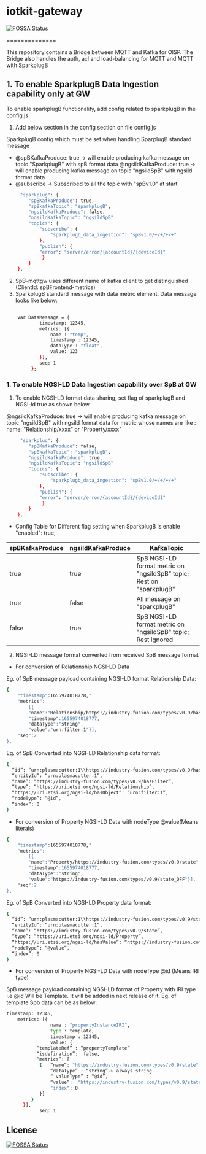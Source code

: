# iotkit-gateway
[![FOSSA Status](https://app.fossa.com/api/projects/git%2Bgithub.com%2FOpen-IoT-Service-Platform%2Foisp-mqtt-gw.svg?type=shield)](https://app.fossa.com/projects/git%2Bgithub.com%2FOpen-IoT-Service-Platform%2Foisp-mqtt-gw?ref=badge_shield)

==============

This repository contains a Bridge between MQTT and Kafka for OISP.
The Bridge also handles the auth, acl and load-balancing for MQTT and MQTT with SparkplugB

## 1. To enable SparkplugB Data Ingestion capability only at GW

 To enable sparkplugB functionality, add config related to sparkplugB in the config.js 

 1. Add below section in the config section on file config.js 

 SparkplugB config which must be set when handling SparplugB standard message

 - @spBKafkaProduce: true -> will enable producing kafka message on topic "SparkplugB" with spB format data 
   @ngsildKafkaProduce: true -> will enable producing kafka message on topic "ngsildSpB" with ngsild format data 
 - @subscribe -> Subscribed to all the topic with "spBv1.0" at start 



``` bash
     "sparkplug": {
        "spBKafkaProduce": true, 
        "spBkafkaTopic": "sparkplugB",
        "ngsildKafkaProduce": false,
        "ngsildKafkaTopic": "ngsildSpB"
        "topics": {
            "subscribe": {
                "sparkplugb_data_ingestion": "spBv1.0/+/+/+/+"
            },
            "publish": {
            "error": "server/error/{accountId}/{deviceId}"
             }
        }
    },
```
  
  2. SpB-mqttgw uses different name of kafka client to get distinguished (ClientId: spBFrontend-metrics) 
  3. SparkplugB standard message with data metric element.
   Data message looks like below:
``` bash
    
    var DataMessage = {
            timestamp: 12345,
            metrics: [{
                name : "temp",
                timestamp : 12345,
                dataType : "float",
                value: 123
            }],
            seq: 1
         };
```

### 1. To enable NGSI-LD Data Ingestion capability over SpB  at GW

1. To enable NGSI-LD format data sharing, set flag of sparkplugB and NGSI-ld true as shown below 

@ngsildKafkaProduce: true -> will enable producing kafka message on topic "ngsildSpB" with ngsild format data for 
    metric whose names are like :
        name: "Relationship/xxxx" or "Property/xxxx"

``` bash
     "sparkplug": {
        "spBKafkaProduce": false, 
        "spBkafkaTopic": "sparkplugB",
        "ngsildKafkaProduce": true, 
        "ngsildKafkaTopic": "ngsildSpB"
        "topics": {
            "subscribe": {
                "sparkplugb_data_ingestion": "spBv1.0/+/+/+/+"
            },
            "publish": {
            "error": "server/error/{accountId}/{deviceId}"
             }
        }
    },
```

- Config Table for Different flag setting  when SparkplugB is enable "enabled": true;

| spBKafkaProduce     | ngsildKafkaProduce      | KafkaTopic     |
| ------------- | ------------- | -------- |
| true          | true        | SpB NGSI-LD format metric on "ngsildSpB" topic; Rest on "sparkplugB"  |
| true          | false        | All message on "sparkplugB"  |
| false          | true        | SpB NGSI-LD format metric on "ngsildSpB" topic; Rest ignored  |


2. NGSI-LD message format converted from received SpB message format

 - For conversion of Relationship NGSI-LD Data

Eg. of SpB message payload containing NGSI-LD format Relationship Data:

``` bash
{
    "timestamp":1655974018778,"
    "metrics":
	    [{
	    "name":"Relationship/https://industry-fusion.com/types/v0.9/hasFilter",
	    "timestamp":1655974018777,
	    "dataType":"string",
	    "value":"urn:filter:1"}],
    "seq":2
},
```

Eg. of SpB Converted into NGSI-LD Relationship data format: 

``` bash
{
  “id”: “urn:plasmacutter:1\\https://industry-fusion.com/types/v0.9/hasFilter”,
  “entityId”: “urn:plasmacutter:1”,
  “name”: “https://industry-fusion.com/types/v0.9/hasFilter”,
  “type”: “https://uri.etsi.org/ngsi-ld/Relationship”,
  “https://uri.etsi.org/ngsi-ld/hasObject”: “urn:filter:1”,
  “nodeType”: “@id”,
  “index”: 0
}
```
-  For conversion of Property NGSI-LD Data with nodeType @value(Means literals)


``` bash
{
    "timestamp":1655974018778,"
    "metrics":
	    [{
	    "name":"Property/https://industry-fusion.com/types/v0.9/state",
	    "timestamp":1655974018777,
	    "dataType":"string",
	    "value":"https://industry-fusion.com/types/v0.9/state_OFF"}],
    "seq":2
},
```

Eg. of SpB Converted into NGSI-LD Property data format:

``` bash
{
  “id”: “urn:plasmacutter:1\\https://industry-fusion.com/types/v0.9/state”,
  “entityId”: “urn:plasmacutter:1”,
  “name”: “https://industry-fusion.com/types/v0.9/state”,
  “type”: “https://uri.etsi.org/ngsi-ld/Property”,
  “https://uri.etsi.org/ngsi-ld/hasValue”: “https://industry-fusion.com/types/v0.9/state_OFF”,
  “nodeType”: “@value”,
  “index”: 0
}
```

-  For conversion of Property NGSI-LD Data with nodeType @id (Means IRI type)

SpB message payload containing NGSI-LD format of Property with IRI type i.e @id Will be Template. It will be added in next release of it. Eg. of template Spb data can be as below:

``` bash
timestamp: 12345,
	metrics: [{
                name : "propertyInstanceIRI",
                type : template,
                timestamp : 12345,
                value: {
		   “templateRef” : “propertyTemplate”
		   “isdefination”:  false,
		   “metrics”: [
		    {   “name”: "https://industry-fusion.com/types/v0.9/state",
                “dataType” : “string”-> always string
                “ valueType” : “@id”,
                “value”:  "https://industry-fusion.com/types/v0.9/state_OFF",
                "index": 0
            }]
		 }
	  }],
            seq: 1
```


## License
[![FOSSA Status](https://app.fossa.com/api/projects/git%2Bgithub.com%2FOpen-IoT-Service-Platform%2Foisp-mqtt-gw.svg?type=large)](https://app.fossa.com/projects/git%2Bgithub.com%2FOpen-IoT-Service-Platform%2Foisp-mqtt-gw?ref=badge_large)
